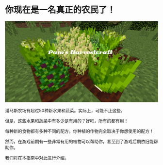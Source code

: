 # 你现在是一名真正的农民了！

![由我制作的整合包logo](modpacklogo.png)

潘马斯农场有超过50种新水果和蔬菜。实际上，可能不止这些。

但是，这些水果和蔬菜中有多少是有用的？好吧，所有的都有用！

每种新的食物都有多种不同的配方。你种植的作物完全取决于你想使用的配方！

然而，在游戏前期有一些非常有用的植物可以帮助你，甚至到了游戏后期依旧能帮助你。

我们将在本指南中对此进行介绍。
